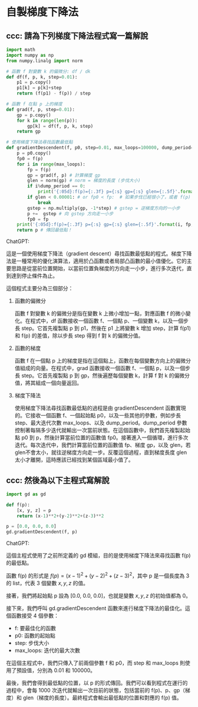# 自製梯度下降法

## ccc: 請為下列梯度下降法程式寫一篇解說

```py
import math
import numpy as np
from numpy.linalg import norm

# 函數 f 對變數 k 的偏微分: df / dk
def df(f, p, k, step=0.01):
    p1 = p.copy()
    p1[k] = p[k]+step
    return (f(p1) - f(p)) / step

# 函數 f 在點 p 上的梯度
def grad(f, p, step=0.01):
    gp = p.copy()
    for k in range(len(p)):
        gp[k] = df(f, p, k, step)
    return gp

# 使用梯度下降法尋找函數最低點
def gradientDescendent(f, p0, step=0.01, max_loops=100000, dump_period=1000):
    p = p0.copy()
    fp0 = f(p)
    for i in range(max_loops):
        fp = f(p)
        gp = grad(f, p) # 計算梯度 gp
        glen = norm(gp) # norm = 梯度的長度 (步伐大小)
        if i%dump_period == 0: 
            print('{:05d}:f(p)={:.3f} p={:s} gp={:s} glen={:.5f}'.format(i, fp, str(p), str(gp), glen))
        if glen < 0.00001: # or fp0 < fp:  # 如果步伐已經很小了，或者 f(p) 變大了，那麼就停止吧！
            break
        gstep = np.multiply(gp, -1*step) # gstep = 逆梯度方向的一小步
        p +=  gstep # 向 gstep 方向走一小步
        fp0 = fp
    print('{:05d}:f(p)={:.3f} p={:s} gp={:s} glen={:.5f}'.format(i, fp, str(p), str(gp), glen))
    return p # 傳回最低點！

```

ChatGPT:

這是一個使用梯度下降法（gradient descent）尋找函數最低點的程式。梯度下降法是一種常用的優化演算法，適用於凸函數或者局部凸函數的最小值優化。它的主要思路是從當前位置開始，以當前位置負梯度的方向走一小步，進行多次迭代，直到達到停止條件為止。

這個程式主要分為三個部分：

1. 函數的偏微分

    函數 f 對變數 k 的偏微分是指在變數 k 上微小增加一點，對應函數 f 的微小變化。在程式中，df 函數接收一個函數 f、一個點 p、一個變數 k，以及一個步長 step。它首先複製點 p 到 p1，然後在 p1 上將變數 k 增加 step，計算 f(p1) 和 f(p) 的差值，除以步長 step 得到 f 對 k 的偏微分值。

2. 函數的梯度

    函數 f 在一個點 p 上的梯度是指在這個點上，函數在每個變數方向上的偏微分值組成的向量。在程式中，grad 函數接收一個函數 f、一個點 p，以及一個步長 step。它首先複製點 p 到 gp，然後遍歷每個變數 k，計算 f 對 k 的偏微分值，將其組成一個向量返回。

3. 梯度下降法

    使用梯度下降法尋找函數最低點的過程是由 gradientDescendent 函數實現的。它接收一個函數 f、一個起始點 p0，以及一些其他的參數，例如步長 step、最大迭代次數 max_loops、以及 dump_period。dump_period 參數控制著每隔多少迭代就輸出一次當前狀態。在這個函數中，我們首先複製起始點 p0 到 p，然後計算當前位置的函數值 fp0。接著進入一個循環，進行多次迭代。每次迭代中，我們計算當前位置的函數值 fp、梯度 gp，以及 glen，若 glen不會太小，就往逆梯度方向走一步。反覆這個過程，直到梯度長度 glen 太小才離開，這時應該已經找到某個區域最小值了。

## ccc: 然後為以下主程式寫解說

```py
import gd as gd

def f(p):
    [x, y, z] = p
    return (x-1)**2+(y-2)**2+(z-3)**2

p = [0.0, 0.0, 0.0]
gd.gradientDescendent(f, p)
```

ChatGPT:

這個主程式使用了之前所定義的 gd 模組，目的是使用梯度下降法來尋找函數 f(p) 的最低點。

函數 f(p) 的形式是 $f(p)=(x-1)^2+(y-2)^2+(z-3)^2$，其中 p 是一個長度為 3 的 list，代表 3 個變數 $x, y, z$ 的值。

接著，我們將起始點 p 設為 [0.0, 0.0, 0.0]，也就是變數 $x, y, z$ 的初始值都為 0。

接下來，我們呼叫 gd.gradientDescendent 函數來進行梯度下降法的最佳化。這個函數接受 4 個參數：

* f: 要最佳化的函數
* p0: 函數的起始點
* step: 步伐大小
* max_loops: 迭代的最大次數

在這個主程式中，我們只傳入了前兩個參數 f 和 p0，而 step 和 max_loops 則使用了預設值，分別為 0.01 和 100000。

最後，我們會得到最低點的位置，以 p 的形式傳回。我們可以看到程式在運行的過程中，會每 1000 次迭代就輸出一次目前的狀態，包括當前的 f(p)、p、gp（梯度）和 glen（梯度的長度）。最終程式會輸出最低點的位置和對應的 f(p) 值。
